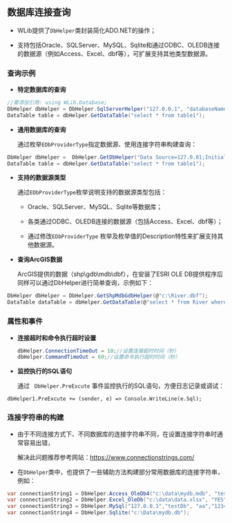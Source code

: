 ## 数据库连接查询

* WLib提供了`DbHelper`类封装简化ADO.NET的操作；

* 支持包括Oracle、SQLServer、MySQL、Sqlite和通过ODBC、OLEDB连接的数据源（例如Access、Excel、dbf等），可扩展支持其他类型数据源。

  

### 查询示例

* **特定数据库的查询**

```C#
//需添加引用: using WLib.Database;
DbHelper dbHelper = DbHelper.SqlServerHelper("127.0.0.1", "databaseName", "username", "password");
DataTable table = dbHelper.GetDataTable("select * from table1");
```

* **通用数据库的查询**

  通过枚举`EDbProviderType`指定数据源、使用连接字符串构建查询：

```C#
DbHelper dbHelper =  DbHelper.GetDbHelper("Data Source=127.0.01;Initial Catalog=myDataBase;User Id=username;Password=password;", EDbProviderType.SqlServer, 30);
DataTable table = dbHelper.GetDataTable("select * from table1");
```

* **支持的数据源类型**

  通过`EDbProviderType`枚举说明支持的数据源类型包括： 

  * Oracle、SQLServer、MySQL、Sqlite等数据库；
  
  * 各类通过ODBC、OLEDB连接的数据源（包括Access、Excel、dbf等）；
  
  * 通过修改`EDbProviderType` 枚举及枚举值的Description特性来扩展支持其他数据源。


* **查询ArcGIS数据**

  ArcGIS提供的数据（shp\gdb\mdb\dbf），在安装了ESRI OLE DB提供程序后同样可以通过DbHelper进行简单查询，示例如下：

```c#
DbHelper dbHelper = DbHelper.GetShpMdbGdbHelper(@"c:\River.dbf");
DataTable dataTable = dbHelper.GetDataTable(@"select * from River where RiverName =  'Pearl River'");
```

### 属性和事件

* **连接超时和命令执行超时设置**

  ```c#
  dbHelper.ConnectionTimeOut = 10;//设置连接超时时间（秒）
  dbHelper.CommandTimeOut = 60;//设置命令执行超时时间（秒）
  ```

  

* **监控执行的SQL语句**

  通过  ` DbHelper.PreExcute` 事件监控执行的SQL语句，方便日志记录或调试：

```
dbHelper1.PreExcute += (sender, e) => Console.WriteLine(e.Sql);
```



### 连接字符串的构建

* 由于不同连接方式下、不同数据库的连接字符串不同，在设置连接字符串时通常容易出错，

  解决此问题推荐参考网站：https://www.connectionstrings.com/ 

* 在`DbHelper`类中，也提供了一些辅助方法构建部分常用数据库的连接字符串，例如：

```C#
var connectionString1 = DbHelper.Access_OleDb4("c:\data\mydb.mdb", "testUser", "123456");
var connectionString2 = DbHelper.Excel_OleDb("c:\data\data.xlsx", "YES", 1);
var connectionString3 = DbHelper.MySql("127.0.0.1","testDb", "aa","123456");
var connectionString4 = DbHelper.Sqlite("c:\Data\mydb.db");
```





